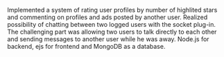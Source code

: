 Implemented a system of rating user profiles by number of highlited stars and commenting on profiles and ads posted by another user.
Realized possibility of chatting between two logged users with the socket plug-in. 
The challenging part was allowing two users to talk directly to each other and sending messages to another user while he was away. 
Node.js for backend, ejs for frontend and MongoDB as a database. 
